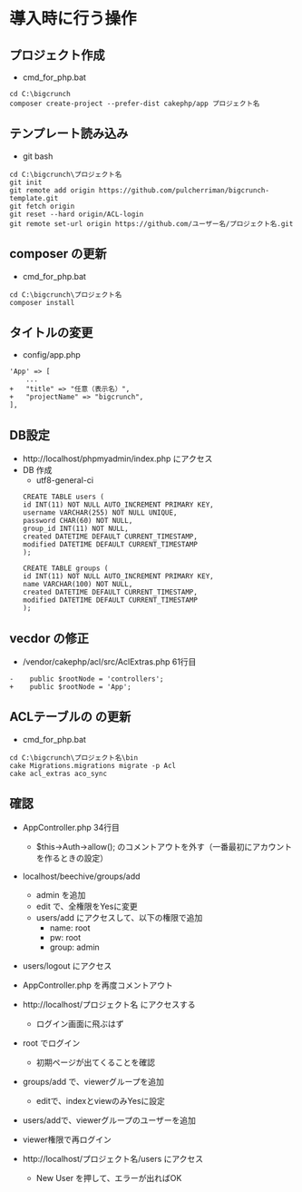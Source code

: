 # 導入時に行う操作

## プロジェクト作成
- cmd_for_php.bat
```
cd C:\bigcrunch
composer create-project --prefer-dist cakephp/app プロジェクト名
```

## テンプレート読み込み
- git bash
```
cd C:\bigcrunch\プロジェクト名
git init
git remote add origin https://github.com/pulcherriman/bigcrunch-template.git
git fetch origin
git reset --hard origin/ACL-login
git remote set-url origin https://github.com/ユーザー名/プロジェクト名.git
```

## composer の更新
- cmd_for_php.bat
```
cd C:\bigcrunch\プロジェクト名
composer install
```

## タイトルの変更
- config/app.php
```
'App' => [
	...
+   "title" => "任意（表示名）",
+   "projectName" => "bigcrunch",
],
```

## DB設定
- http://localhost/phpmyadmin/index.php にアクセス
- DB 作成
	- utf8-general-ci
	```
	CREATE TABLE users (
	id INT(11) NOT NULL AUTO_INCREMENT PRIMARY KEY,
	username VARCHAR(255) NOT NULL UNIQUE,
	password CHAR(60) NOT NULL,
	group_id INT(11) NOT NULL,
	created DATETIME DEFAULT CURRENT_TIMESTAMP,
	modified DATETIME DEFAULT CURRENT_TIMESTAMP
	);

	CREATE TABLE groups (
	id INT(11) NOT NULL AUTO_INCREMENT PRIMARY KEY,
	name VARCHAR(100) NOT NULL,
	created DATETIME DEFAULT CURRENT_TIMESTAMP,
	modified DATETIME DEFAULT CURRENT_TIMESTAMP
	);
	```

## vecdor の修正
- /vendor/cakephp/acl/src/AclExtras.php 61行目
```
-    public $rootNode = 'controllers';
+    public $rootNode = 'App';
```

## ACLテーブルの の更新
- cmd_for_php.bat
```
cd C:\bigcrunch\プロジェクト名\bin
cake Migrations.migrations migrate -p Acl
cake acl_extras aco_sync
```

## 確認
- AppController.php 34行目
	- $this->Auth->allow(); のコメントアウトを外す（一番最初にアカウントを作るときの設定）

- localhost/beechive/groups/add
	- admin を追加
	- edit で、全権限をYesに変更
	- users/add にアクセスして、以下の権限で追加
		- name: root
		- pw: root
		- group: admin
- users/logout にアクセス


- AppController.php を再度コメントアウト
- http://localhost/プロジェクト名 にアクセスする
	- ログイン画面に飛ぶはず
- root でログイン
	- 初期ページが出てくることを確認

- groups/add で、viewerグループを追加
	- editで、indexとviewのみYesに設定
- users/addで、viewerグループのユーザーを追加
- viewer権限で再ログイン
- http://localhost/プロジェクト名/users にアクセス
	- New User を押して、エラーが出ればOK
